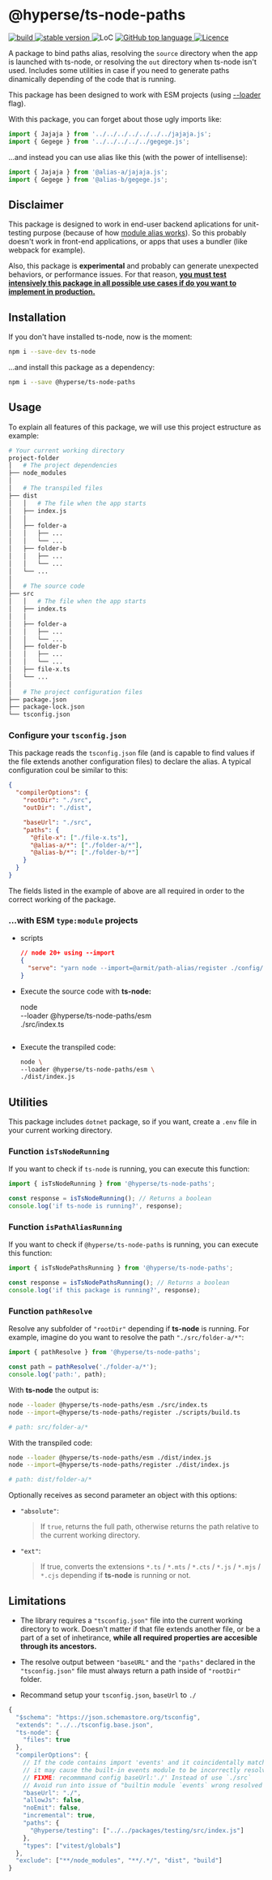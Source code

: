 # @hyperse/ts-node-paths

<p align="left">
  <a aria-label="Build" href="https://github.com/hyperse-io/ts-node-paths/actions?query=workflow%3ACI">
    <img alt="build" src="https://img.shields.io/github/actions/workflow/status/hyperse-io/ts-node-paths/ci-integrity.yml?branch=main&label=ci&logo=github&style=flat-quare&labelColor=000000" />
  </a>
  <a aria-label="stable version" href="https://www.npmjs.com/package/@hyperse/ts-node-paths">
    <img alt="stable version" src="https://img.shields.io/npm/v/%40hyperse%2Fts-node-paths?branch=main&label=version&logo=npm&style=flat-quare&labelColor=000000" />
  </a>
  <a>
    <img alt="LoC" src="https://img.shields.io/bundlephobia/min/%40hyperse%2Fts-node-paths?style=flat-quare&labelColor=000000" />
  </a>
  <a aria-label="Top language" href="https://github.com/hyperse-io/ts-node-paths/search?l=typescript">
    <img alt="GitHub top language" src="https://img.shields.io/github/languages/top/hyperse-io/ts-node-paths?style=flat-square&labelColor=000&color=blue">
  </a>
  <a aria-label="Licence" href="https://github.com/hyperse-io/ts-node-paths/blob/main/LICENSE">
    <img alt="Licence" src="https://img.shields.io/github/license/hyperse-io/ts-node-paths?style=flat-quare&labelColor=000000" />
  </a>
</p>

A package to bind paths alias, resolving the `source` directory when the app is launched with ts-node, or resolving the `out` directory when ts-node isn't used. Includes some utilities in case if you need to generate paths dinamically depending of the code that is running.

This package has been designed to work with ESM projects (using [--loader](https://nodejs.org/api/esm.html#loaders) flag).

With this package, you can forget about those ugly imports like:

```ts
import { Jajaja } from '../../../../../../../jajaja.js';
import { Gegege } from '../../../../../gegege.js';
```

...and instead you can use alias like this (with the power of intellisense):

```ts
import { Jajaja } from '@alias-a/jajaja.js';
import { Gegege } from '@alias-b/gegege.js';
```

## Disclaimer

This package is designed to work in end-user backend aplications for unit-testing purpose (because of how [module alias works](https://github.com/ilearnio/module-alias/blob/dev/README.md#using-within-another-npm-package)). So this probably doesn't work in front-end applications, or apps that uses a bundler (like webpack for example).

Also, this package is **experimental** and probably can generate unexpected behaviors, or performance issues. For that reason, <u>**you must test intensively this package in all possible use cases if do you want to implement in production.**</u>

## Installation

If you don't have installed ts-node, now is the moment:

```bash
npm i --save-dev ts-node
```

...and install this package as a dependency:

```bash
npm i --save @hyperse/ts-node-paths
```

## Usage

To explain all features of this package, we will use this project estructure as example:

```bash
# Your current working directory
project-folder
│   # The project dependencies
├── node_modules
│
│   # The transpiled files
├── dist
│   │   # The file when the app starts
│   ├── index.js
│   │
│   ├── folder-a
│   │   ├── ...
│   │   └── ...
│   ├── folder-b
│   │   ├── ...
│   │   └── ...
│   └── ...
│
│   # The source code
├── src
│   │   # The file when the app starts
│   ├── index.ts
│   │
│   ├── folder-a
│   │   ├── ...
│   │   └── ...
│   ├── folder-b
│   │   ├── ...
│   │   └── ...
│   ├── file-x.ts
│   └── ...
│
│   # The project configuration files
├── package.json
├── package-lock.json
└── tsconfig.json
```

### Configure your `tsconfig.json`

This package reads the `tsconfig.json` file (and is capable to find values if the file extends another configuration files) to declare the alias. A typical configuration coul be similar to this:

```json
{
  "compilerOptions": {
    "rootDir": "./src",
    "outDir": "./dist",

    "baseUrl": "./src",
    "paths": {
      "@file-x": ["./file-x.ts"],
      "@alias-a/*": ["./folder-a/*"],
      "@alias-b/*": ["./folder-b/*"]
    }
  }
}
```

The fields listed in the example of above are all required in order to the correct working of the package.

### ...with **ESM** `type:module` projects

- scripts

  ```json
  // node 20+ using --import
  {
    "serve": "yarn node --import=@armit/path-alias/register ./config/dev-server.ts"
  }
  ```

- Execute the source code with **ts-node:**

  node \
  --loader @hyperse/ts-node-paths/esm \
  ./src/index.ts

  ```

  ```

- Execute the transpiled code:
  ```bash
  node \
  --loader @hyperse/ts-node-paths/esm \
  ./dist/index.js
  ```

## Utilities

This package includes `dotnet` package, so if you want, create a `.env` file in your current working directory.

### Function `isTsNodeRunning`

If you want to check if `ts-node` is running, you can execute this function:

```ts
import { isTsNodeRunning } from '@hyperse/ts-node-paths';

const response = isTsNodeRunning(); // Returns a boolean
console.log('if ts-node is running?', response);
```

### Function `isPathAliasRunning`

If you want to check if `@hyperse/ts-node-paths` is running, you can execute this function:

```ts
import { isTsNodePathsRunning } from '@hyperse/ts-node-paths';

const response = isTsNodePathsRunning(); // Returns a boolean
console.log('if this package is running?', response);
```

### Function `pathResolve`

Resolve any subfolder of `"rootDir"` depending if **ts-node** is running. For example, imagine do you want to resolve the path `"./src/folder-a/*"`:

```ts
import { pathResolve } from '@hyperse/ts-node-paths';

const path = pathResolve('./folder-a/*');
console.log('path:', path);
```

With **ts-node** the output is:

```bash
node --loader @hyperse/ts-node-paths/esm ./src/index.ts
node --import=@hyperse/ts-node-paths/register ./scripts/build.ts

# path: src/folder-a/*
```

With the transpiled code:

```bash
node --loader @hyperse/ts-node-paths/esm ./dist/index.js
node --import=@hyperse/ts-node-paths/register ./dist/index.js

# path: dist/folder-a/*
```

Optionally receives as second parameter an object with this options:

- `"absolute"`:

  > If `true`, returns the full path, otherwise returns the path relative to the current working directory.

- `"ext"`:
  > If true, converts the extensions `*.ts` / `*.mts` / `*.cts` / `*.js` / `*.mjs` / `*.cjs` depending if **ts-node** is running or not.

## Limitations

- The library requires a `"tsconfig.json"` file into the current working directory to work. Doesn't matter if that file extends another file, or be a part of a set of inhetirance, **while all required properties are accesible through its ancestors.**

- The resolve output between `"baseURL"` and the `"paths"` declared in the `"tsconfig.json"` file must always return a path inside of `"rootDir"` folder.
- Recommand setup your `tsconfig.json`, `baseUrl` to `./`

```ts
{
  "$schema": "https://json.schemastore.org/tsconfig",
  "extends": "../../tsconfig.base.json",
  "ts-node": {
    "files": true
  },
  "compilerOptions": {
    // If the code contains import 'events' and it coincidentally matches the paths baseUrl /src/events directory,
    // it may cause the built-in events module to be incorrectly resolved as a relative module of the project.
    // FIXME: recommmand config baseUrl:'./' Instead of use `./src`
    // Avoid run into issue of "builtin module `events` wrong resolved as `./src/events`"
    "baseUrl": "./",
    "allowJs": false,
    "noEmit": false,
    "incremental": true,
    "paths": {
      "@hyperse/testing": ["../../packages/testing/src/index.js"]
    },
    "types": ["vitest/globals"]
  },
  "exclude": ["**/node_modules", "**/.*/", "dist", "build"]
}

```
